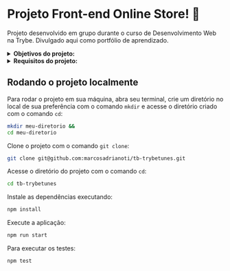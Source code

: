 # Projeto Front-end Online Store! :convenience_store:
Projeto desenvolvido em grupo durante o curso de Desenvolvimento Web na Trybe. Divulgado aqui como portfólio de aprendizado.

<details>
<summary><strong>Objetivos do projeto:</strong></summary>

  * Desenvolver uma aplicação de loja online sem persistência em banco de dados.
  * Desenvolver em grupo as funcionalidades de acordo com demandas definidas em um quadro Kanban.
  * Promover:
    * O trabalho em equipe utilizando Kanban ou Scrum de maneira eficaz.
    * O entendimento do que são Métodos Ágeis.
    * A prática do conteúdo de front-end.
</details>
<details>
<summary><strong> Requisitos do projeto:</strong></summary>

  * Implementar o módulo de acesso à api do Mercado Livre.
  * Criar uma página de listagem de produtos vazia.
  * Criar a página do carrinho de compras.
  * Listar as categorias de produtos disponíveis via API na página principal.
  * Listar os produtos buscados por termos, com os dados resumidos, associados a esses termos.
  * Selecionar uma categoria e mostre somente os produtos daquela categoria.
  * Redirecionar para uma tela com a exibição detalhada ao clicar na exibição resumida de um produto.
  * Adicionar produtos a partir da tela de listagem de produtos.
  * Adicionar um produto ao carrinho a partir de sua tela de exibição detalhada.
  * Visualizar a lista de produtos adicionados ao carrinho em sua página e permita a manipulação da sua quantidade.
  * Avaliar e comente acerca de um produto em sua tela de exibição detalhada.
  * Finalizar a compra vendo um resumo dela, preenchendo os seus dados e escolhendo a forma de pagamento.
  * Requisitos Bônus:
    * Mostrar junto ao ícone do carrinho a quantidade de produtos dentro dele, em todas as telas em que ele aparece.
    * Limitar a quantidade de produtos adicionados ao carrinho pela quantidade disponível em estoque
    * Mostrar quais produtos tem o frete grátis.
</details>
  
## Rodando o projeto localmente

Para rodar o projeto em sua máquina, abra seu terminal, crie um diretório no local de sua preferência com o comando `mkdir` e acesse o diretório criado com o comando `cd`:

```bash
mkdir meu-diretorio &&
cd meu-diretorio
```

Clone o projeto com o comando `git clone`:

```bash
git clone git@github.com:marcosadrianoti/tb-trybetunes.git
```

Acesse o diretório do projeto com o comando `cd`:

```bash
cd tb-trybetunes
```

Instale as dependências executando:

```bash
npm install
```

Execute a aplicação:

```bash
npm run start
```

Para executar os testes:

```bash
npm test
``` 
